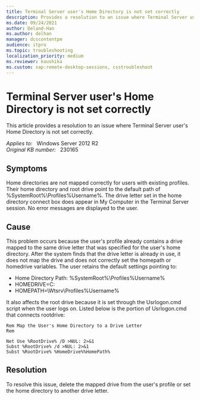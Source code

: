 ```yaml
---
title: Terminal Server user's Home Directory is not set correctly
description: Provides a resolution to an issue where Terminal Server user's Home Directory is not set correctly
ms.date: 09/24/2021
author: Deland-Han
ms.author: delhan
manager: dcscontentpm
audience: itpro
ms.topic: troubleshooting
localization_priority: medium
ms.reviewer: kaushika
ms.custom: sap:remote-desktop-sessions, csstroubleshoot
---
```

# Terminal Server user's Home Directory is not set correctly

This article provides a resolution to an issue where Terminal Server user's Home Directory is not set correctly.

_Applies to:_ &nbsp; Windows Server 2012 R2  
_Original KB number:_ &nbsp; 230165

## Symptoms

Home directories are not mapped correctly for users with existing profiles. Their home directory and root drive point to the default path of %SystemRoot%\Profiles\%Username%. The drive letter set in the home directory connect box does appear in My Computer in the Terminal Server session. No error messages are displayed to the user.

## Cause

This problem occurs because the user's profile already contains a drive mapped to the same drive letter that was specified for the user's home directory. After the system finds that the drive letter is already in use, it does not map the drive and does not correctly set the homepath or homedrive variables. The user retains the default settings pointing to:

- Home Directory Path: %SystemRoot%\Profiles\%Username%
- HOMEDRIVE=C:
- HOMEPATH=\Wtsrv\Profiles\%Username%

It also affects the root drive because it is set through the Usrlogon.cmd script when the user logs on. Listed below is the portion of Usrlogon.cmd that connects rootdrive:  

```console
Rem Map the User's Home Directory to a Drive Letter
Rem

Net Use %RootDrive% /D >NUL: 2>&1
Subst %RootDrive% /d >NUL: 2>&1
Subst %RootDrive% %HomeDrive%%HomePath%
```

## Resolution

To resolve this issue, delete the mapped drive from the user's profile or set the home directory to another drive letter.
